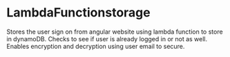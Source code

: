 # LambdaFunctionstorage
Stores the user sign on from angular website using lambda function to store in dynamoDB. Checks to see if user is already logged in or not as well. Enables encryption and decryption using user email to secure. 

